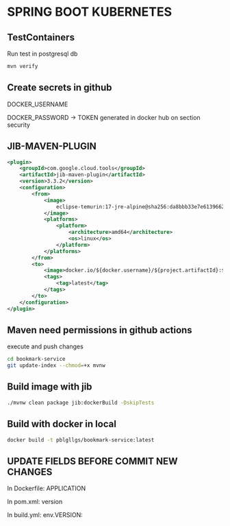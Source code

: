# SPRING BOOT KUBERNETES

## TestContainers

Run test in postgresql db

```bash
mvn verify
```

## Create secrets in github

DOCKER_USERNAME

DOCKER_PASSWORD -> TOKEN generated in docker hub on section security

## JIB-MAVEN-PLUGIN

```XML
<plugin>
    <groupId>com.google.cloud.tools</groupId>
    <artifactId>jib-maven-plugin</artifactId>
    <version>3.3.2</version>
    <configuration>
        <from>
            <image>
                eclipse-temurin:17-jre-alpine@sha256:da8bbb33e7e61396625b2e47dee1e6f6c164a0321ed4a80b2054a9a398057570
            </image>
            <platforms>
                <platform>
                    <architecture>amd64</architecture>
                    <os>linux</os>
                </platform>
            </platforms>
        </from>
        <to>
            <image>docker.io/${docker.username}/${project.artifactId}:${project.version}</image>
            <tags>
                <tag>latest</tag>
            </tags>
        </to>
    </configuration>
</plugin>
```

## Maven need permissions in github actions

execute and push changes

```bash
cd bookmark-service
git update-index --chmod=+x mvnw
```

## Build image with jib

```bash
./mvnw clean package jib:dockerBuild -DskipTests
```

## Build with docker in local

```bash
docker build -t pblgllgs/bookmark-service:latest
```

## UPDATE FIELDS BEFORE COMMIT NEW CHANGES

In Dockerfile: APPLICATION

In pom.xml: version

In build.yml: env.VERSION: